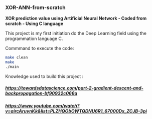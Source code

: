 ### XOR-ANN-from-scratch
**XOR prediction value using Artificial Neural Network - Coded from scratch - Using C language** 

This project is my first initiation do the Deep Learning field using the programmation language C.

Commmand to execute the code: 
```bash
make clean
make
./main
```

Knowledge used to build this project : 
##### https://towardsdatascience.com/part-2-gradient-descent-and-backpropagation-bf90932c066a
##### https://www.youtube.com/watch?v=aircAruvnKk&list=PLZHQObOWTQDNU6R1_67000Dx_ZCJB-3pi

